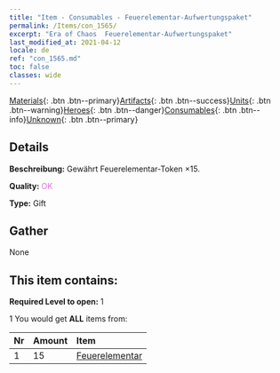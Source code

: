 ```yaml
---
title: "Item - Consumables - Feuerelementar-Aufwertungspaket"
permalink: /Items/con_1565/
excerpt: "Era of Chaos  Feuerelementar-Aufwertungspaket"
last_modified_at: 2021-04-12
locale: de
ref: "con_1565.md"
toc: false
classes: wide
---
```

 [Materials](/de/Items/){: .btn .btn--primary}[Artifacts](/de/Items/Artifacts/){: .btn .btn--success}[Units](/de/Items/Units/){: .btn .btn--warning}[Heroes](/de/Items/Heroes/){: .btn .btn--danger}[Consumables](/de/Items/Consumables/){: .btn .btn--info}[Unknown](/de/Items/Unknown/){: .btn .btn--primary}

## Details
 **Beschreibung:** Gewährt Feuerelementar-Token ×15.

 **Quality:** <span style="color: #DA70D6">OK</span>

 **Type:** Gift

## Gather

  None

## This item contains:

 **Required Level to open:** 1

 1 You would get **ALL** items  from:

  | Nr | Amount |     Item    |
  |:---|:-------|:------------|
  | 1 | 15 | [Feuerelementar](/de/Items/unt_265/) | 
